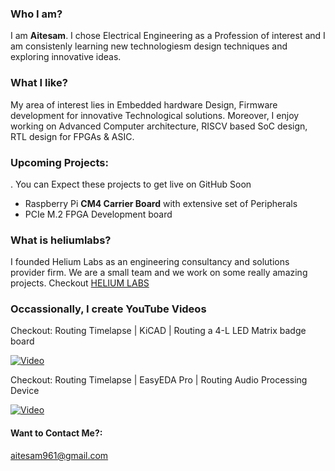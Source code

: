 
### Who I am?
I am **Aitesam**. I chose Electrical Engineering as a  Profession of interest and I am consistenly learning new technologiesm design techniques and exploring innovative ideas.

### What I like?

My area of interest lies in Embedded hardware Design, Firmware development for innovative Technological solutions. Moreover, I enjoy working on Advanced Computer architecture, RISCV based SoC design, RTL design for FPGAs & ASIC.

### Upcoming Projects:
. You can Expect these projects to get live on GitHub Soon
- Raspberry Pi **CM4 Carrier Board** with extensive set of Peripherals
- PCIe M.2 FPGA Development board

### What is heliumlabs?

I founded Helium Labs as an engineering consultancy and solutions provider firm. We are a small team and we work on some really amazing projects. Checkout [HELIUM LABS](https://github.com/theheliumlabs)

### Occassionally, I create YouTube Videos

Checkout: Routing Timelapse | KiCAD | Routing a 4-L LED Matrix badge board

[![Video](https://img.youtube.com/vi/JsCCEnHJgYc/hqdefault.jpg)](https://www.youtube.com/watch?v=JsCCEnHJgYc)

Checkout: Routing Timelapse | EasyEDA Pro | Routing Audio Processing Device

[![Video](https://img.youtube.com/vi/ky78GPNEK78/hqdefault.jpg)](https://www.youtube.com/watch?v=ky78GPNEK78)


#### Want to Contact Me?:
aitesam961@gmail.com





